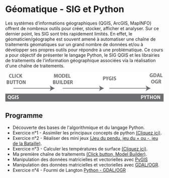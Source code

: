 # **Géomatique - SIG et Python** 

Les systèmes d’informations géographiques (QGIS, ArcGIS, MapINFO) offrent de nombreux outils pour créer, stocker, afficher et analyser. Sur ce dernier point, les SIG sont très rapidement limités. En effet, le géomaticien/géographe est souvent amené à automatiser une chaîne de traitements géomatiques sur un grand nombre de données et/ou à développer ses propres outils pour répondre à une problématique. Ce cours a pour objectif de présenter le langage Python, le SIG QGIS et les librairies de traitements de l'information géographique associées via la réalisation d'une chaîne de traitements. 

![objectif](images/6.png)

## **Programme**
- Découverte des bases de l'algorithmique et du langage Python.
- Exercice n°1  - Assimiler les principaux concepts de python [(Cliquez ici)](./exercice_1.html).
- Exercice n°2  - Réaliser des mini jeux [(Jeu du pendu, jeu du + ou -, jeu de la Bataille)](./exercice_2.html).
- Exercice n°3  - Calculer les températures de surface [(Cliquez ici)](./exercice_3.html).
- Ma première chaîne de traitements [(Click button, Model Builder)](./model_builder.html).
- Manipulation des données matricielles et vectorielles avec [PyGIS](./pyGis.html)
- Manipulation des données matricielles et vectorielles avec [GDAL/OGR](./gdalOgr.html).
- Exercice n°4  - Fourmi de Langton [Python - GDAL/OGR](./ant_langton.html)
